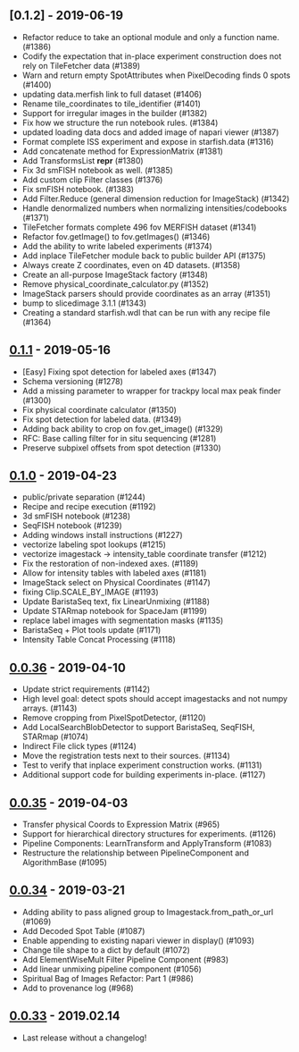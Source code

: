 ## [0.1.2] - 2019-06-19
- Refactor reduce to take an optional module and only a function name. (#1386)
- Codify the expectation that in-place experiment construction does not rely on TileFetcher data (#1389)
- Warn and return empty SpotAttributes when PixelDecoding finds 0 spots (#1400)
- updating data.merfish link to full dataset (#1406)
- Rename tile_coordinates to tile_identifier (#1401)
- Support for irregular images in the builder (#1382)
- Fix how we structure the run notebook rules. (#1384)
- updated loading data docs and added image of napari viewer (#1387)
- Format complete ISS experiment and expose in starfish.data (#1316)
- Add concatenate method for ExpressionMatrix (#1381)
- Add TransformsList __repr__ (#1380)
- Fix 3d smFISH notebook as well. (#1385)
- Add custom clip Filter classes (#1376)
- Fix smFISH notebook. (#1383)
- Add Filter.Reduce (general dimension reduction for ImageStack) (#1342)
- Handle denormalized numbers when normalizing intensities/codebooks (#1371)
- TileFetcher formats complete 496 fov MERFISH dataset (#1341)
- Refactor fov.getImage() to fov.getImages() (#1346)
- Add the ability to write labeled experiments (#1374)
- Add inplace TileFetcher module back to public builder API (#1375)
- Always create Z coordinates, even on 4D datasets. (#1358)
- Create an all-purpose ImageStack factory (#1348)
- Remove physical_coordinate_calculator.py (#1352)
- ImageStack parsers should provide coordinates as an array (#1351)
- bump to slicedimage 3.1.1 (#1343)
- Creating a standard starfish.wdl that can be run with any recipe file  (#1364)

## [0.1.1] - 2019-05-16
- [Easy] Fixing spot detection for labeled axes (#1347)
- Schema versioning (#1278)
- Add a missing parameter to wrapper for trackpy local max peak finder (#1300)
- Fix physical coordinate calculator (#1350)
- Fix spot detection for labeled data. (#1349)
- Adding back ability to crop on fov.get_image() (#1329)
- RFC: Base calling filter for in situ sequencing (#1281)
- Preserve subpixel offsets from spot detection (#1330)

## [0.1.0] - 2019-04-23
- public/private separation (#1244)
- Recipe and recipe execution (#1192)
- 3d smFISH notebook (#1238)
- SeqFISH notebook (#1239)
- Adding windows install instructions (#1227)
- vectorize labeling spot lookups (#1215)
- vectorize imagestack -> intensity_table coordinate transfer (#1212)
- Fix the restoration of non-indexed axes. (#1189)
- Allow for intensity tables with labeled axes (#1181)
- ImageStack select on Physical Coordinates (#1147)
- fixing Clip.SCALE_BY_IMAGE (#1193)
- Update BaristaSeq text, fix LinearUnmixing (#1188)
- Update STARmap notebook for SpaceJam (#1199)
- replace label images with segmentation masks (#1135)
- BaristaSeq + Plot tools update (#1171)
- Intensity Table Concat Processing (#1118)

## [0.0.36] - 2019-04-10
- Update strict requirements (#1142)
- High level goal: detect spots should accept imagestacks and not numpy arrays. (#1143)
- Remove cropping from PixelSpotDetector, (#1120)
- Add LocalSearchBlobDetector to support BaristaSeq, SeqFISH, STARmap (#1074)
- Indirect File click types (#1124)
- Move the registration tests next to their sources. (#1134)
- Test to verify that inplace experiment construction works. (#1131)
- Additional support code for building experiments in-place. (#1127)

## [0.0.35] - 2019-04-03
- Transfer physical Coords to Expression Matrix (#965)
- Support for hierarchical directory structures for experiments. (#1126)
- Pipeline Components: LearnTransform and ApplyTransform (#1083)
- Restructure the relationship between PipelineComponent and AlgorithmBase (#1095)


## [0.0.34] - 2019-03-21
- Adding ability to pass aligned group to Imagestack.from_path_or_url (#1069)
- Add Decoded Spot Table (#1087)
- Enable appending to existing napari viewer in display() (#1093)
- Change tile shape to a dict by default (#1072)
- Add ElementWiseMult Filter Pipeline Component (#983)
- Add linear unmixing pipeline component (#1056)
- Spiritual Bag of Images Refactor: Part 1 (#986)
- Add to provenance log   (#968)

## [0.0.33] - 2019.02.14
- Last release without a changelog!

[0.1.1]: https://github.com/spacetx/starfish/releases/tag/0.1.1
[0.1.0]: https://github.com/spacetx/starfish/releases/tag/0.1.0
[0.0.36]: https://github.com/spacetx/starfish/releases/tag/0.0.36
[0.0.35]: https://github.com/spacetx/starfish/releases/tag/0.0.35
[0.0.34]: https://github.com/spacetx/starfish/releases/tag/0.0.34
[0.0.33]: https://github.com/spacetx/starfish/releases/tag/0.0.33


